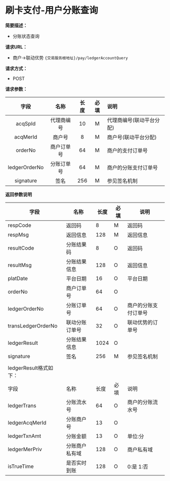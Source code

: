 # 刷卡支付-用户分账查询
**简要描述：**
- 分账状态查询

**请求URL：** 
- 商户->联动优势
`{交易服务根地址}/pay/ledgerAccountQuery`

**请求方式：**
- POST 

**请求参数：** 

|	字段	|	名称	|	长度	|	必填	|   说明|
|:--------:|:--------:|:--------:|:--------:|:--------|
|	acqSpId	|	代理商编号	|	10	|	M	|	代理商编号(联动平台分配)	|
|	acqMerId	|	商户号	|	8	|	M	|	商户号(联动平台分配)	|
|	orderNo	|	商户订单号	|	64	|	M	|	商户的支付订单号	|
|	ledgerOrderNo	|	分账订单号	|	64	|	M	|	商户的分账支付订单号	|
|	signature	|	签名	|	256	|	M	|参见签名机制	|	|



 **返回参数说明** 
 
|	字段	|	名称	|	长度	|	必填	|	说明	|
|--------|-------|--------|--------|--------|
|	respCode	|	返回码	|	8	|	M	|	返回码	|
|	respMsg	|	返回信息	|	128	|	M	|	返回信息	|
|	resultCode	|	分账结果码	|	8	|	O	|	返回码	|
|	resultMsg	|	分账结果信息	|	128	|	O	|	返回信息	|
|	platDate	|	平台日期	|	16	|	O	|	平台日期   |
|	orderNo	|	商户订单号	|	64	|	O	|		|
|	ledgerOrderNo	|	分账订单号	|	64	|	O	|	商户的分账支付订单号	|
|	transLedgerOrderNo	|	联动分账订单号	|	32	|	O	|	联动优势的订单号|
|	ledgerResult	|	分账结果信息	|	1024	|	O	|		|
|	signature	|	签名	|	256	|	M	|	参见签名机制	|
|	|
|	ledgerResult格式如下：		|
|	字段	 |	名称	  |	长度  	|	必填  	|	说明	  |
|	ledgerTrans	|	分账流水号	|	64	|	O	|	商户的分账流水号	|
|	ledgerAcqMerId    	|	分账商户号	|	13	|	O	|		|
|	ledgerTxnAmt	|	分账金额	|	13	|	O	|	单位:分	|
|	ledgerMerPriv	|	分账商户私有域	|	128	|	O	|	商户私有域	|
|	isTrueTime	|	是否实时到账	|	128	|	O	|	0:是 1:否	|
